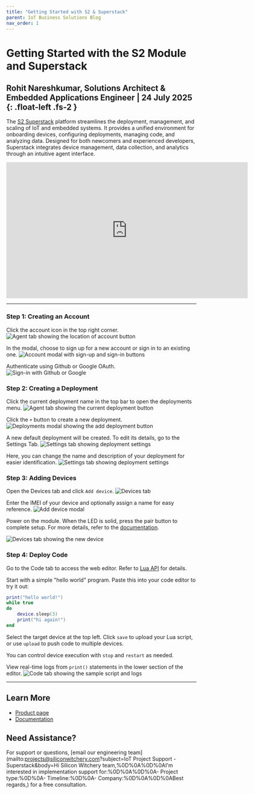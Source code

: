 ```yaml
---
title: "Getting Started with S2 & Superstack"
parent: IoT Business Solutions Blog
nav_order: 1
---
```


# **Getting Started with the S2 Module and Superstack**

Rohit Nareshkumar, Solutions Architect & Embedded Applications Engineer \| 24 July 2025
{: .float-left	.fs-2 }
---
The [S2 Superstack](https://www.siliconwitchery.com/s2-superstack) platform streamlines the deployment, management, and scaling of IoT and embedded systems. It provides a unified environment for onboarding devices, configuring deployments, managing code, and analyzing data. Designed for both newcomers and experienced developers, Superstack integrates device management, data collection, and analytics through an intuitive agent interface.

<div style="text-align: center;"><iframe width="640" height="360" src="https://www.youtube.com/embed/3L_OU-fMW_w" frameborder="0" allowfullscreen></iframe></div>

---

### Step 1: Creating an Account

Click the account icon in the top right corner.
![Agent tab showing the location of account button](/assets/images/blog/getting-started-with-s2-superstack-account-button.png)

In the modal, choose to sign up for a new account or sign in to an existing one.
![Account modal with sign-up and sign-in buttons](/assets/images/blog/getting-started-with-s2-superstack-account-modal.png)

Authenticate using Github or Google OAuth.
![Sign-in with Github or Google](/assets/images/blog/getting-started-with-s2-superstack-sign-in.png)

### Step 2: Creating a Deployment

Click the current deployment name in the top bar to open the deployments menu.
![Agent tab showing the current deployment button](/assets/images/blog/getting-started-with-s2-superstack-deployments-button.png)

Click the `+` button to create a new deployment.
![Deployments modal showing the add deployment button](/assets/images/blog/getting-started-with-s2-superstack-step-add-deployment.png)

A new default deployment will be created. To edit its details, go to the Settings Tab.
![Settings tab showing deployment settings](/assets/images/blog/getting-started-with-s2-superstack-new-deployment.png)

Here, you can change the name and description of your deployment for easier identification.
![Settings tab showing deployment settings](/assets/images/blog/getting-started-with-s2-superstack-edit-deployment.png)

### Step 3: Adding Devices

Open the Devices tab and click `Add device`.
![Devices tab](/assets/images/blog/getting-started-with-s2-superstack-devices-tab.png)

Enter the IMEI of your device and optionally assign a name for easy reference.
![Add device modal](/assets/images/blog/getting-started-with-s2-superstack-add-device.png)

Power on the module. When the LED is solid, press the pair button to complete setup. For more details, refer to the [documentation](/pages/superstack/#connecting-your-first-module).

![Devices tab showing the new device](/assets/images/blog/getting-started-with-s2-superstack-added-to-deployment.png)

### Step 4: Deploy Code

Go to the Code tab to access the web editor. Refer to [Lua API](/pages/superstack/) for details.

Start with a simple "hello world" program. Paste this into your code editor to try it out:
```lua
print("hello world!")
while true
do
    device.sleep(3)
    print("hi again!")
end
```

Select the target device at the top left. Click `save` to upload your Lua script, or use `upload` to push code to multiple devices.

You can control device execution with `stop` and `restart` as needed.

View real-time logs from `print()` statements in the lower section of the editor.
![Code tab showing the sample script and logs](/assets/images/blog/getting-started-with-s2-superstack-code-tab.png)

---

## Learn More

- [Product page](https://www.siliconwitchery.com/s2-superstack)
- [Documentation](/pages/superstack/)

## Need Assistance?

For support or questions, [email our engineering team](mailto:projects@siliconwitchery.com?subject=IoT Project Support - Superstack&amp;body=Hi Silicon Witchery team,%0D%0A%0D%0AI'm interested in implementation support for:%0D%0A%0D%0A- Project type:%0D%0A- Timeline:%0D%0A- Company:%0D%0A%0D%0ABest regards,) for a free consultation.